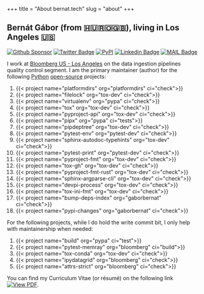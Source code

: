 +++
title = "About bernat.tech"
slug = "about"
+++

## Bernát Gábor (from 🇭🇺🇷🇴🇬🇧), living in Los Angeles 🇺🇸

[![Github Sponsor](https://img.shields.io/static/v1?label=Sponsor&message=%E2%9D%A4&logo=GitHub&link=https://github.com/sponsors/gaborbernat&style=flat-square)](https://github.com/sponsors/gaborbernat)
[![Twitter Badge](https://img.shields.io/badge/-@gjbernat-1ca0f1?style=flat-square&labelColor=1ca0f1&logo=twitter&logoColor=white&link=https://twitter.com/gjbernat)](https://twitter.com/gjbernat)
[![PyPI](https://img.shields.io/badge/-gaborbernat-0073b7?style=flat-square&logo=Python&logoColor=white&link=https://pypi.org/user/gaborbernat/)](https://pypi.org/user/gaborbernat/)
[![Linkedin Badge](https://img.shields.io/badge/-gaborbernat-blue?style=flat-square&logo=Linkedin&logoColor=white&link=https://www.linkedin.com/in/gaborbernat/)](https://www.linkedin.com/in/gaborbernat/)
[![MAIL Badge](https://img.shields.io/badge/-gaborjbernat@gmail.com-c14438?style=flat-square&logo=Gmail&logoColor=white&link=mailto:gaborjbernat@gmail.com)](mailto:gaborjbernat@gmail.com)

I work at [Bloomberg US - Los Angeles](https://www.techatbloomberg.com/) on the data ingestion pipelines quality control
segment. I am the primary maintainer (author) for the following [Python](https://www.python.org/)
[open-source](https://en.wikipedia.org/wiki/Open_source) projects:

1. {{< project name="platformdirs" org="platformdirs" ci="check">}}
1. {{< project name="filelock" org="tox-dev" ci="check">}}
1. {{< project name="virtualenv" org="pypa" ci="check">}}
1. {{< project name="tox" org="tox-dev" ci="check">}}
1. {{< project name="pyproject-api" org="tox-dev" ci="check">}}
1. {{< project name="pipx" org="pypa" ci="tests">}}
1. {{< project name="pipdeptree" org="tox-dev" ci="check">}}
1. {{< project name="pytest-env" org="pytest-dev" ci="check">}}
1. {{< project name="sphinx-autodoc-typehints" org="tox-dev" ci="check">}}
1. {{< project name="pytest-print" org="pytest-dev" ci="check">}}
1. {{< project name="pyproject-fmt" org="tox-dev" ci="check">}}
1. {{< project name="tox-gh" org="tox-dev" ci="check">}}
1. {{< project name="pyproject-fmt-rust" org="tox-dev" ci="check">}}
1. {{< project name="sphinx-argparse-cli" org="tox-dev" ci="check">}}
1. {{< project name="devpi-process" org="tox-dev" ci="check">}}
1. {{< project name="tox-ini-fmt" org="tox-dev" ci="check">}}
1. {{< project name="bump-deps-index" org="gaborbernat" ci="check">}}
1. {{< project name="pypi-changes" org="gaborbernat" ci="check">}}

For the following projects, while I do hold the write commit bit, I only help with maintainership when needed:

1. {{< project name="build" org="pypa" ci="test">}}
1. {{< project name="pytest-memray" org="bloomberg" ci="build">}}
1. {{< project name="tox-conda" org="tox-dev" ci="check">}}
1. {{< project name="ipydatagrid" org="bloomberg" ci="check">}}
1. {{< project name="attrs-strict" org="bloomberg" ci="check">}}

You can find my Curriculum Vitae (or résumé) on the following link
[![View PDF](https://img.shields.io/badge/View%20as%20PDF-latest%20CV-blue?style=flat-square&logo=docusign)](https://gaborbernat.github.io/cv/main.pdf).
